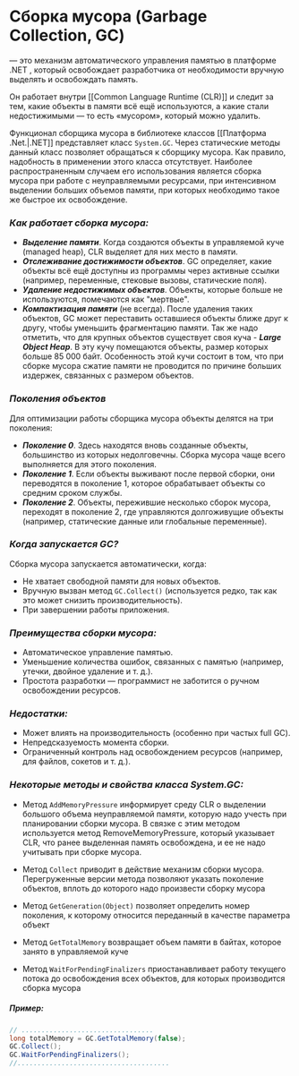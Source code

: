 # **Сборка мусора (Garbage Collection, GC)** 
— это механизм автоматического управления памятью в платформе .NET , который освобождает разработчика от необходимости вручную выделять и освобождать память.

Он работает внутри [[Common Language Runtime (CLR)]] и следит за тем, какие объекты в памяти всё ещё используются, а какие стали недостижимыми — то есть «мусором», который можно удалить.

Функционал сборщика мусора в библиотеке классов [[Платформа .Net.|.NET]] представляет класс `System.GC`. Через статические методы данный класс позволяет обращаться к сборщику мусора. Как правило, надобность в применении этого класса отсутствует. Наиболее распространенным случаем его использования является сборка мусора при работе с неуправляемыми ресурсами, при интенсивном выделении больших объемов памяти, при которых необходимо такое же быстрое их освобождение.

### *Как работает сборка мусора:*
- ***Выделение памяти***. Когда создаются объекты в управляемой куче (managed heap), CLR выделяет для них место в памяти.
- ***Отслеживание достижимости объектов***. GC определяет, какие объекты всё ещё доступны из программы через активные ссылки (например, переменные, стековые вызовы, статические поля).
- ***Удаление недостижимых объектов***. Объекты, которые больше не используются, помечаются как "мертвые".
- ***Компактизация памяти*** (не всегда). После удаления таких объектов, GC может переставить оставшиеся объекты ближе друг к другу, чтобы уменьшить фрагментацию памяти. Так же надо отметить, что для крупных объектов существует своя куча - ***Large Object Heap***. В эту кучу помещаются объекты, размер которых больше 85 000 байт. Особенность этой кучи состоит в том, что при сборке мусора сжатие памяти не проводится по причине больших издержек, связанных с размером объектов.

### *Поколения объектов*
Для оптимизации работы сборщика мусора объекты делятся на три поколения:

- ***Поколение 0***. Здесь находятся вновь созданные объекты, большинство из которых недолговечны. Сборка мусора чаще всего выполняется для этого поколения.
- ***Поколение 1***. Если объекты выживают после первой сборки, они переводятся в поколение 1, которое обрабатывает объекты со средним сроком службы.
- ***Поколение 2***. Объекты, пережившие несколько сборок мусора, переходят в поколение 2, где управляются долгоживущие объекты (например, статические данные или глобальные переменные).

### *Когда запускается GC?*
Сборка мусора запускается автоматически, когда:

- Не хватает свободной памяти для новых объектов.
- Вручную вызван метод `GC.Collect()` (используется редко, так как это может снизить производительность).
- При завершении работы приложения.

### *Преимущества сборки мусора:*

- Автоматическое управление памятью.
- Уменьшение количества ошибок, связанных с памятью (например, утечки, двойное удаление и т. д.).
- Простота разработки — программист не заботится о ручном освобождении ресурсов.
### *Недостатки:*

- Может влиять на производительность (особенно при частых full GC).
- Непредсказуемость момента сборки.
- Ограниченный контроль над освобождением ресурсов (например, для файлов, сокетов и т. д.).

### *Некоторые методы и свойства класса System.GC:*

- Метод `AddMemoryPressure` информирует среду CLR о выделении большого объема неуправляемой памяти, которую надо учесть при планировании сборки мусора. В связке с этим методом используется метод RemoveMemoryPressure, который указывает CLR, что ранее выделенная память освобождена, и ее не надо учитывать при сборке мусора.
    
- Метод `Collect` приводит в действие механизм сборки мусора. Перегруженные версии метода позволяют указать поколение объектов, вплоть до которого надо произвести сборку мусора
    
- Метод `GetGeneration(Object)` позволяет определить номер поколения, к которому относится переданный в качестве параметра объект
    
- Метод `GetTotalMemory` возвращает объем памяти в байтах, которое занято в управляемой куче
    
- Метод `WaitForPendingFinalizers` приостанавливает работу текущего потока до освобождения всех объектов, для которых производится сборка мусора

##### ***Пример:***

```cs
// .................................
long totalMemory = GC.GetTotalMemory(false);
GC.Collect();
GC.WaitForPendingFinalizers();
//......................................
```
